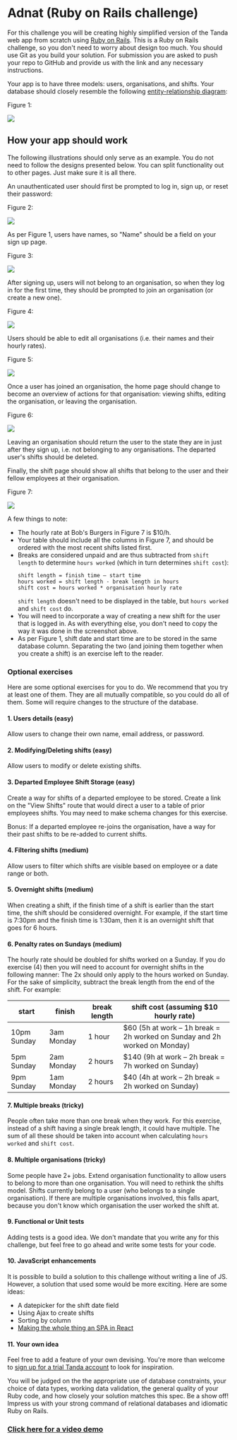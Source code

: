 # Adnat (Ruby on Rails challenge)

For this challenge you will be creating highly simplified version of the Tanda
web app from scratch using [Ruby on Rails](https://rubyonrails.org/). This is a
Ruby on Rails challenge, so you don't need to worry about design too much. You
should use Git as you build your solution. For submission you are asked to push
your repo to GitHub and provide us with the link and any necessary instructions.

Your app is to have three models: users, organisations, and shifts. Your
database should closely resemble the following
[entity-relationship diagram](https://en.wikipedia.org/wiki/Entity%E2%80%93relationship_model#Crow's_foot_notation):

Figure 1:

![](https://i.imgur.com/w1YzNY6.png)

## How your app should work

The following illustrations should only serve as an example. You do not need to
follow the designs presented below. You can split functionality out to other
pages. Just make sure it is all there.

An unauthenticated user should first be prompted to log in, sign up, or reset
their password:

Figure 2:

![](https://i.imgur.com/XLhRtL3.png)

As per Figure 1, users have names, so "Name" should be a field on your sign up
page.

Figure 3:

![](https://i.imgur.com/yflhRac.png)

After signing up, users will not belong to an organisation, so when they log in
for the first time, they should be prompted to join an organisation (or create a
new one).

Figure 4:

![](https://i.imgur.com/V53XD3X.png)

Users should be able to edit all organisations (i.e. their names and their
hourly rates).

Figure 5:

![](https://i.imgur.com/XMoFEzj.png)

Once a user has joined an organisation, the home page should change to become an
overview of actions for that organisation: viewing shifts, editing the
organisation, or leaving the organisation.

Figure 6:

![](https://i.imgur.com/7tZ9Gfc.png)

Leaving an organisation should return the user to the state they are in just
after they sign up, i.e. not belonging to any organisations. The departed user's
shifts should be deleted.

Finally, the shift page should show all shifts that belong to the user and their
fellow employees at their organisation.

Figure 7:

![](https://i.imgur.com/3XS2mvP.png)

A few things to note:
* The hourly rate at Bob's Burgers in Figure 7 is $10/h.
* Your table should include all the columns in Figure 7, and should be ordered
  with the most recent shifts listed first.
* Breaks are considered unpaid and are thus subtracted from `shift length` to
  determine `hours worked` (which in turn determines `shift cost`):
  ```
  shift length = finish time – start time
  hours worked = shift length - break length in hours
  shift cost = hours worked * organisation hourly rate
  ```
  `shift length` doesn't need to be displayed in the table, but `hours worked`
  and `shift cost` do.
* You will need to incorporate a way of creating a new shift for the user that
  is logged in. As with everything else, you don't need to copy the way it was
  done in the screenshot above.
* As per Figure 1, shift date and start time are to be stored in the same
  database column. Separating the two (and joining them together when you create
  a shift) is an exercise left to the reader.

### Optional exercises
Here are some optional exercises for you to do. We recommend that you try at
least one of them. They are all mutually compatible, so you could do all of
them. Some will require changes to the structure of the database.

#### 1. Users details (easy)
Allow users to change their own name, email address, or password.

#### 2. Modifying/Deleting shifts (easy)
Allow users to modify or delete existing shifts.

#### 3. Departed Employee Shift Storage (easy)
Create a way for shifts of a departed employee to be stored. Create a link on
the "View Shifts" route that would direct a user to a table of prior employees
shifts. You may need to make schema changes for this exercise.

Bonus: If a departed employee re-joins the organisation, have a way for their
past shifts to be re-added to current shifts.

#### 4. Filtering shifts (medium)
Allow users to filter which shifts are visible based on employee or a date range
or both.

#### 5. Overnight shifts (medium)
When creating a shift, if the finish time of a shift is earlier than the start
time, the shift should be considered overnight. For example, if the start time
is 7:30pm and the finish time is 1:30am, then it is an overnight shift that goes
for 6 hours.

#### 6. Penalty rates on Sundays (medium)
The hourly rate should be doubled for shifts worked on a Sunday. If you do
exercise (4) then you will need to account for overnight shifts in the following
manner: The 2x should only apply to the hours worked on Sunday. For the sake of
simplicity, subtract the break length from the end of the shift. For example:

| start | finish | break length | shift cost (assuming $10 hourly rate) |
| - | - | - | - |
| 10pm Sunday | 3am Monday | 1 hour | $60 (5h at work – 1h break = 2h worked on Sunday and 2h worked on Monday) |
| 5pm Sunday | 2am Monday | 2 hours | $140 (9h at work – 2h break = 7h worked on Sunday) |
| 9pm Sunday | 1am Monday | 2 hours | $40 (4h at work – 2h break = 2h worked on Sunday) |

#### 7. Multiple breaks (tricky)
People often take more than one break when they work. For this exercise, instead
of a shift having a single break length, it could have multiple. The sum of all
these should be taken into account when calculating `hours worked` and `shift
cost`.

#### 8. Multiple organisations (tricky)
Some people have 2+ jobs. Extend organisation functionality to allow users to
belong to more than one organisation. You will need to rethink the shifts model.
Shifts currently belong to a user (who belongs to a single organisation). If
there are multiple organisations involved, this falls apart, because you don't
know which organisation the user worked the shift at.

#### 9. Functional or Unit tests
Adding tests is a good idea. We don't mandate that you write any for this
challenge, but feel free to go ahead and write some tests for your code.

#### 10. JavaScript enhancements
It is possible to build a solution to this challenge without writing a line of
JS. However, a solution that used some would be more exciting. Here are some
ideas:
* A datepicker for the shift date field
* Using Ajax to create shifts
* Sorting by column
* [Making the whole thing an SPA in React](https://github.com/TandaHQ/work-samples/tree/master/adnat%20(react))

#### 11. Your own idea
Feel free to add a feature of your own devising. You're more than welcome to
[sign up for a trial Tanda account](https://www.tanda.co/) to look for
inspiration.

You will be judged on the the appropriate use of database constraints, your
choice of data types, working data validation, the general quality of your Ruby
code, and how closely your solution matches this spec. Be a show off! Impress us
with your strong command of relational databases and idiomatic Ruby on Rails.

### [Click here for a video demo](https://www.youtube.com/watch?v=A8u8tBWoM4k)
